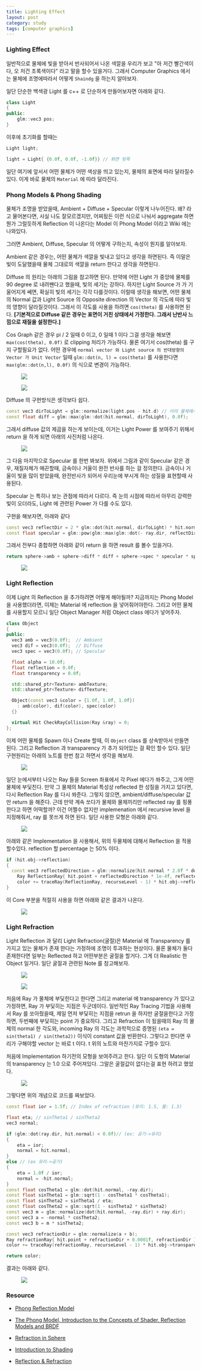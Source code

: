 ```yaml
---
title: Lighting Effect
layout: post
category: study
tags: [computer graphics]
---
```


### Lighting Effect

일반적으로 물체에 빛을 받아서 반사되어서 나온 색깔을 우리가 보고 "아 저건 빨간색이다, 오 저건 초록색이다" 라고 말을 할수 있을거다. 그래서 Computer Graphics 에서는 물체에 조명에따라서 어떻게 `Shaindg` 을 하는지 알아보자.

일단 단순한 백색광 Light 를 c++ 로 단순하게 만들어보자면 아래와 같다.

```c++
class Light
{
public:
    glm::vec3 pos;
}
```

이후에 초기화를 할때는
```c++
Light light;

light = Light{ {0.0f, 0.0f, -1.0f}} // 화면 뒷쪽
```

일단 여기에 앞서서 어떤 물체가 어떤 색상을 띄고 있는지, 물체의 표면에 따라 달라질수 있다. 이게 바로 물체의 `Material` 에 따라 달라진다.

### Phong Models & Phong Shading

물체가 조명을 받았을때, Ambient + Diffuse + Specular 이렇게 나누어진다. 왜? 라고 물어본다면, 사실 나도 잘모르겠지만, 어찌됬든 이런 식으로 나눠서 aggregate 하면 뭔가 그럴듯하게 Reflection 이 나온다는 Model 이 Phong Model 이라고 Wiki 에는 나와있다.

그러면 Ambient, Diffuse, Specular 의 어떻게 구하는지, 속성이 뭔지를 알아보자.

Ambient 같은 경우는, 어떤 물체가 색깔을 빛내고 있다고 생각을 하면된다. 즉 이말은 빛이 도달했을때 물체 그대로의 색깔을 return 한다고 생각을 하면된다.

Diffuse 의 원리는 아래의 그림을 참고하면 된다. 만약에 어떤 Light 가 중앙에 물체를 90 degree 로 내려짼다고 했을때, 빛의 세기는 강하다. 하지만 Light Source 가 가 기울어지게 쎄면, 확실히 빛의 세기는 각각 다를것이다. 이럴때 생각을 해보면, 어떤 물체의 Normal 값과 Light Source 의 Opposite direction 의 Vector 의 각도에 따라 빛의 영향이 달라질것이다. 그래서 이 각도를 사용을 하려면 `cos(theta)` 를 사용하면 된다. **[기본적으로 Diffuse 같은 경우는 표면이 거친 상태에서 가정한다. 그래서 난반사 느낌으로 재질을 설정한다.]**

Cos Graph 같은 경우 pi / 2 일때 0 이고, 0 일때 1 이다 그걸 생각을 해보면 `max(cos(theta), 0.0f)` 로 clipping 처리가 가능하다. 물론 여기서 cos(theta) 를 구지 구할필요가 없다. 어떤 경우에 `normal vector 와 Light source 의 반대방향의 Vector 가 Unit Vector` 일때 `glm::dot(n, l) = cos(theta)` 를 사용한다면 `max(glm::dot(n,l), 0.0f)` 의 식으로 변경이 가능하다.

<figure>
  <img src = "../../../assets/img/photo/4-27-2023/diffuse_angle.png">
</figure>

<figure>
  <img src = "../../../assets/img/photo/4-27-2023/diffuse-vs-specular.png">
</figure>

Diffuse 의 구현방식은 생각보다 쉽다.

```c++
const vec3 dirToLight = glm::normalize(light.pos - hit.d) // 이미 물체에서 Light 를 바라보는 Vector
const float diff = glm::max(glm::dot(hit.normal, dirToLight), 0.0f);
```

그래서 diffuse 값의 제곱을 하는게 보이는데, 이거는 Light Power 를 보여주기 위해서 return 을 하게 되면 아래의 사진처럼 나온다.

<figure>
  <img src = "../../../assets/img/photo/4-27-2023/moon.JPG">
</figure>

그 다음 마지막으로 Specular 를 한번 봐보자. 위에서 그림과 같이 Specular 같은 경우, 재질자체가 매끈할때, 금속이나 거울이 완전 반사를 하는 걸 정의한다. 금속이나 거울이 빛을 많이 받았을때, 완전반사가 되어서 우리눈에 부시게 하는 성질을 표현할때 사용된다.

Specular 는 특히나 보는 관점에 따라서 다르다. 즉 눈의 시점에 따라서 아무리 강력한 빛이 오더라도, Light 에 관련된 Power 가 다를 수도 있다.

구현을 해보자면, 아래와 같다

```c++
const vec3 reflectDir = 2 * glm::dot(hit.normal, dirToLight) * hit.normal - dirToLight;
const float specular = glm::pow(glm::max(glm::dot(- ray.dir, reflectDir), 0.0f), sphere->alpha);
```

그래서 전부다 종합하면 아래와 같이 return 을 하면 result 를 볼수 있을거다.

```c++
return sphere->amb + sphere->diff * diff + sphere->spec * specular * sphere->ks;
```

<figure>
  <img src = "../../../assets/img/photo/4-27-2023/result.JPG">
</figure>

### Light Reflection

이제 Light 의 Reflection 을 추가하려면 어떻게 해야될까? 지금까지는 Phong Model 을 사용했더라면, 이제는 Material 에 reflection 을 넣어줘어야한다. 그리고 어떤 물체를 사용할지 모르니 일단 Object Manager 처럼 Object class 에다가 넣어주자.

```c++
class Object
{
public:
  vec3 amb = vec3(0.0f);  // Ambient
  vec3 dif = vec3(0.0f);  // Diffuse
  vec3 spec = vec3(0.0f); // Specular

  float alpha = 10.0f;
  float reflection = 0.0f;
  float transparency = 0.0f;

  std::shared_ptr<Texture> ambTexture;
  std::shared_ptr<Texture> difTexture;

  Object(const vec3 &color = {1.0f, 1.0f, 1.0f})
    : amb(color), dif(color), spec(color)
  {}

  virtual Hit CheckRayCollision(Ray &ray) = 0; 
};
```

이제 어떤 물체를 Spawn 이나 Create 할때, 이 `Object` class 를 상속받아서 만들면 된다. 그리고 Reflection 과 transparency 가 추가 되어있는 걸 확인 할수 있다.
일단 구현원리는 아래의 노트를 한번 참고 하면서 생각을 해보자.

<figure>
  <img src = "../../../assets/img/photo/4-27-2023/note_3.PNG">
</figure>

일단 눈에서부터 나오는 Ray 들을 Screen 좌표에서 각 Pixel 에다가 쏴주고, 그게 어떤 물체에 부딫친다. 만약 그 물체의 Material 특성상 reflected 한 성질을 가지고 있다면, 다시 Reflection Ray 를 다시 쏴준다. 그렇지 않으면, ambient/diffuse/specular 값만 return 을 해준다. 근데 만약 계속 쏘다가 물체와 물체끼리만 reflected ray 를 핑퐁한다고 하면 어떡할까? 이건 어쩔수 없지만 implemenation 에서 recursive level 을 지정해줘서, ray 를 못쓰게 하면 된다. 일단 사용한 모형은 아래와 같다.

<figure>
  <img src = "../../../assets/img/photo/4-27-2023/reflection.PNG">
</figure>

아래와 같은 Implementation 을 사용해서, 위의 두물체에 대해서 Reflection 을 적용할수있다. reflection 할 percentage 는 50% 이다.

```c++
if (hit.obj->reflection)
{
  const vec3 reflectedDirection = glm::normalize(hit.normal * 2.0f * dot(-ray.dir, hit.normal) + ray.dir);
	Ray ReflectionRay{ hit.point + reflectedDirection * 1e-4f, reflectedDirection };
	color += traceRay(ReflectionRay, recurseLevel - 1) * hit.obj->reflection;
}
```

이 Core 부분을 적절히 사용을 하면 아래와 같은 결과가 나온다.

<figure>
  <img src = "../../../assets/img/photo/4-27-2023/reflection_result.PNG">
</figure>

### Light Refraction

Light Reflection 과 달리 Light Refraction(굴절)은 Material 에 Transparency 를 가지고 있는 물체가 존재 한다는 가정하에 조명이 투과하는 현상이다. 물론 물체가 둘다 존재한다면 일부는 Reflected 하고 어떤부분은 굴절을 할거다. 그게 더 Realistic 한 Object 일거다. 일단 굴절과 관련된 Note 를 참고해보자.

<figure>
  <img src = "../../../assets/img/photo/4-27-2023/note_4.JPG">
</figure>

<figure>
  <img src = "../../../assets/img/photo/4-27-2023/note_5.JPG">
</figure>

처음에 Ray 가 물체에 부딫힌다고 한다면 그리고 material 에 transparency 가 있다고 가정하면, Ray 가 부딫히는 지점은 두군데이다. 일반적인 Ray Tracing 기법을 사용해서 Ray 를 쏘아줬을때, 제일 먼저 부딫히는 지점을 retrun 을 하지만 굴절을한다고 가정하면, 두번째에 부딫히는 point 가 중요하다. 그리고 Refraction 이 됬을때의 Ray 의 물체의 normal 한 각도와, incoming Ray 의 각도는 과학적으로 증명된 `(eta = sin(theta1) / sin(theta2))` 이식이 constant 값을 반환한다. 그렇다고 한다면 우리가 구해야할 vector 는 바로 t 이다. t 위의 노트와 마찬가지로 구할수 있다.

처음에 Implementation 하기전의 모형을 보여주려고 한다. 일단 이 도형의 Material 의 transparency 는 1.0 으로 주어져있다. 그말은 굴절값이 없다는걸 표현 하려고 했었다.

<figure>
  <img src = "../../../assets/img/photo/4-27-2023/refraction.JPG">
</figure>

그렇다면 위의 개념으로 코드를 짜보았다.

```c++
const float ior = 1.5f; // Index of refraction (유리: 1.5, 물: 1.3)

float eta; // sinTheta1 / sinTheta2
vec3 normal;

if (glm::dot(ray.dir, hit.normal) < 0.0f)// (ex: 공기->유리)
{
	eta = ior;
	normal = hit.normal;
}
else // (ex 유리->공기)
{
	eta = 1.0f / ior;
	normal = -hit.normal;
}
const float cosTheta1 = glm::dot(hit.normal, -ray.dir);
const float sinTheta1 = glm::sqrt(1 - cosTheta1 * cosTheta1);
const float sinTheta2 = sinTheta1 / eta;
const float cosTheta2 = glm::sqrt(1 - sinTheta2 * sinTheta2)
const vec3 m = glm::normalize(dot(hit.normal, -ray.dir) + ray.dir);
const vec3 a = -normal * cosTheta2;
const vec3 b = m * sinTheta2;

const vec3 refractionDir = glm::normalize(a + b);
Ray refractionRay{ hit.point + refractionDir + 0.0001f, refractionDir };
color += traceRay(refractionRay, recurseLevel - 1) * hit.obj->transparency;

return color;
```

결과는 아래와 같다.

<figure>
  <img src = "../../../assets/img/photo/4-27-2023/refraction_result.JPG">
</figure>

### Resource
- [Phong Reflection Model](https://en.wikipedia.org/wiki/Phong_reflection_model)
- [The Phong Model, Introduction to the Concepts of Shader, Reflection Models and BRDF](https://www.scratchapixel.com/lessons/3d-basic-rendering/phong-shader-BRDF/phong-illumination-models-brdf.html)

- [Refraction in Sphere](https://samdriver.xyz/article/refraction-sphere)
- [Introduction to Shading](https://www.scratchapixel.com/lessons/3d-basic-rendering/introduction-to-shading/reflection-refraction-fresnel.html)
- [Reflection & Refraction](https://web.cse.ohio-state.edu/~shen.94/681/Site/Slides_files/reflection_refraction.pdf)